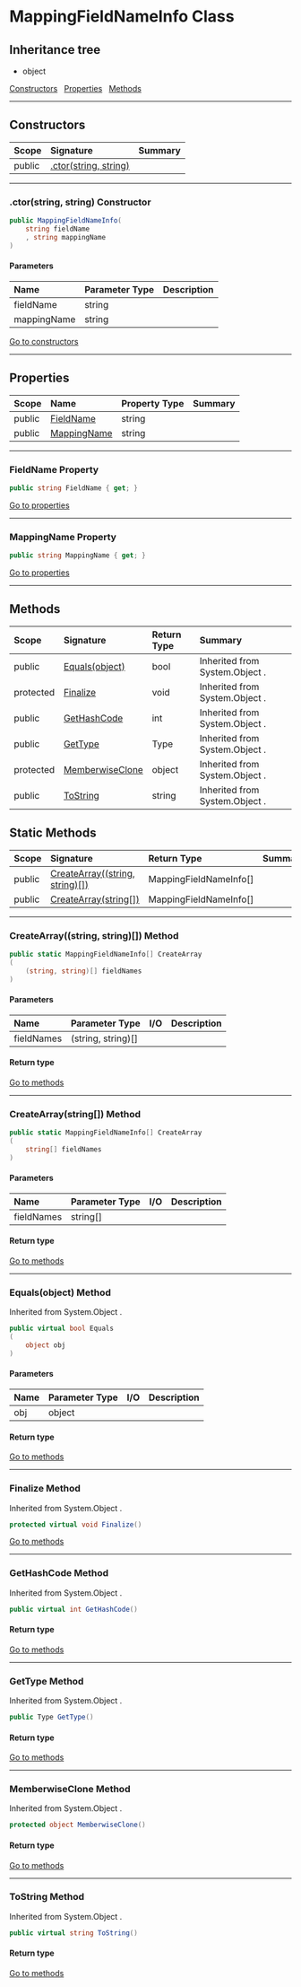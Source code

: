 ﻿


# MappingFieldNameInfo Class










## Inheritance tree
* object

[Constructors](#Constructors)&nbsp;&nbsp;
[Properties](#Properties)&nbsp;&nbsp;
[Methods](#Methods)&nbsp;&nbsp;

---
## Constructors
|Scope|Signature|Summary|
|:--|:--|:--|
| public | [.ctor(string, string)](#ctorstring-string-constructor) |  |
---
### .ctor(string, string) Constructor


```c#
public MappingFieldNameInfo(
	string fieldName
	, string mappingName
)
```
#### Parameters
|Name|Parameter Type|Description|
|:--|:--|:--|
| fieldName | string |  |
| mappingName | string |  |

[Go to constructors](#Constructors)


---
## Properties
|Scope|Name|Property Type|Summary|
|:--|:--|:--|:--|
| public | [FieldName](#fieldname-property) | string |  |
| public | [MappingName](#mappingname-property) | string |  |
---
### FieldName Property


```c#
public string FieldName { get; }
```

[Go to properties](#Properties)

---
### MappingName Property


```c#
public string MappingName { get; }
```

[Go to properties](#Properties)




---
## Methods
|Scope|Signature|Return Type|Summary|
|:--|:--|:--|:--|
| public | [Equals(object)](#equalsobject-method) | bool | Inherited from  System.Object . |
| protected | [Finalize](#finalize-method) | void | Inherited from  System.Object . |
| public | [GetHashCode](#gethashcode-method) | int | Inherited from  System.Object . |
| public | [GetType](#gettype-method) | Type | Inherited from  System.Object . |
| protected | [MemberwiseClone](#memberwiseclone-method) | object | Inherited from  System.Object . |
| public | [ToString](#tostring-method) | string | Inherited from  System.Object . |
## Static Methods
|Scope|Signature|Return Type|Summary|
|:--|:--|:--|:--|
| public | [CreateArray((string, string)[])](#createarraystring-string-method) | MappingFieldNameInfo[] |  |
| public | [CreateArray(string[])](#createarraystring-method) | MappingFieldNameInfo[] |  |
---
### CreateArray((string, string)[]) Method


```c#
public static MappingFieldNameInfo[] CreateArray
(
	(string, string)[] fieldNames
)
```
#### Parameters
|Name|Parameter Type|I/O|Description|
|:--|:--|:-:|:--|
| fieldNames | (string, string)[] |  |  |
#### Return type


[Go to methods](#Methods)

---
### CreateArray(string[]) Method


```c#
public static MappingFieldNameInfo[] CreateArray
(
	string[] fieldNames
)
```
#### Parameters
|Name|Parameter Type|I/O|Description|
|:--|:--|:-:|:--|
| fieldNames | string[] |  |  |
#### Return type


[Go to methods](#Methods)

---
### Equals(object) Method

Inherited from  System.Object .
```c#
public virtual bool Equals
(
	object obj
)
```
#### Parameters
|Name|Parameter Type|I/O|Description|
|:--|:--|:-:|:--|
| obj | object |  |  |
#### Return type


[Go to methods](#Methods)

---
### Finalize Method

Inherited from  System.Object .
```c#
protected virtual void Finalize()
```

[Go to methods](#Methods)

---
### GetHashCode Method

Inherited from  System.Object .
```c#
public virtual int GetHashCode()
```
#### Return type


[Go to methods](#Methods)

---
### GetType Method

Inherited from  System.Object .
```c#
public Type GetType()
```
#### Return type


[Go to methods](#Methods)

---
### MemberwiseClone Method

Inherited from  System.Object .
```c#
protected object MemberwiseClone()
```
#### Return type


[Go to methods](#Methods)

---
### ToString Method

Inherited from  System.Object .
```c#
public virtual string ToString()
```
#### Return type


[Go to methods](#Methods)



